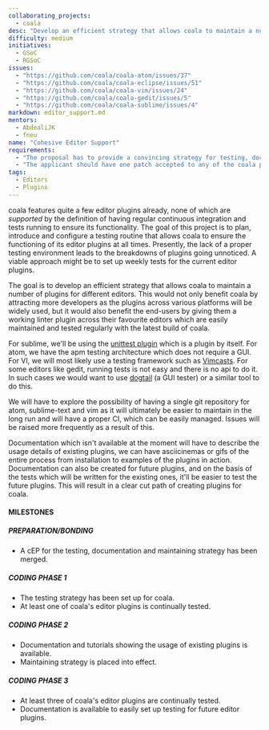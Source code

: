 ```yaml
---
collaborating_projects:
  - coala
desc: "Develop an efficient strategy that allows coala to maintain a number of plugins for different editors."
difficulty: medium
initiatives:
  - GSoC
  - RGSoC
issues:
  - "https://github.com/coala/coala-atom/issues/37"
  - "https://github.com/coala/coala-eclipse/issues/51"
  - "https://github.com/coala/coala-vim/issues/24"
  - "https://github.com/coala/coala-gedit/issues/5"
  - "https://github.com/coala/coala-sublime/issues/4"
markdown: editor_support.md
mentors:
  - AbdealiJK
  - fneu
name: "Cohesive Editor Support"
requirements:
  - "The proposal has to provide a convincing strategy for testing, documentation and maintaining editor plugins"
  - "The applicant should have one patch accepted to any of the coala plugins."
tags:
  - Editors
  - Plugins
---
```

coala features quite a few editor plugins already, none of which are
*supported* by the definition of having regular continuous integration and
tests running to ensure its functionality. The goal of this project is to
plan, introduce and configure a testing routine that allows coala to ensure
the functioning of its editor plugins at all times. Presently, the lack of a
proper testing environment leads to the breakdowns of plugins going unnoticed.
A viable approach might be to set up weekly tests for the current editor
plugins.

The goal is to develop an efficient strategy that allows coala to maintain a
number of plugins for different editors. This would not only benefit coala by
attracting more developers as the plugins across various platforms will be
widely used, but it would also benefit the end-users by giving them a working
linter plugin across their favourite editors which are easily maintained and
tested regularly with the latest build of coala.

For sublime, we'll be using the
[unittest plugin](https://github.com/randy3k/UnitTesting)
which is a plugin by itself.
For atom, we have the apm testing architecture
which does not require a GUI.
For VI, we will most likely use a testing framework such as
[Vimcasts](https://github.com/kana/vim-vspec).
For some editors like gedit, running tests is not easy and
there is no api to do it. In such cases we  would want to use
[dogtail](https://fedorahosted.org/dogtail/)
(a GUI tester) or a similar tool to do this.

We will have to explore the possibility of having a single git repository for
atom, sublime-text and vim as it will ultimately be easier to maintain in the
long run and will have a proper CI, which can be easily managed. Issues will
be raised more frequently as a result of this.

Documentation which isn't available at the moment will have to describe the
usage details of existing plugins, we can have asciicinemas or gifs of the
entire process from installation to examples of the plugins in action.
Documentation can also be created for future plugins, and on the basis of the
tests which will be written for the existing ones, it'll be easier to test
the future plugins. This will result in a clear cut path of creating plugins
for coala.


#### MILESTONES

##### PREPARATION/BONDING

* A cEP for the testing, documentation and maintaining strategy has been merged.

##### CODING PHASE 1

* The testing strategy has been set up for coala.
* At least one of coala's editor plugins is continually tested.

##### CODING PHASE 2

* Documentation and tutorials showing the usage of existing plugins is
  available.
* Maintaining strategy is placed into effect.

##### CODING PHASE 3

* At least three of coala's editor plugins are continually tested.
* Documentation is available to easily set up testing for future editor plugins.
